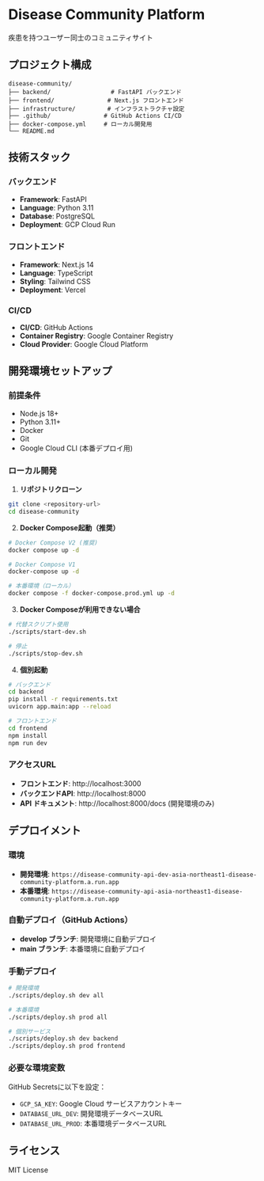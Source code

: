 # Disease Community Platform

疾患を持つユーザー同士のコミュニティサイト

## プロジェクト構成

```
disease-community/
├── backend/                 # FastAPI バックエンド
├── frontend/               # Next.js フロントエンド
├── infrastructure/         # インフラストラクチャ設定
├── .github/               # GitHub Actions CI/CD
├── docker-compose.yml     # ローカル開発用
└── README.md
```

## 技術スタック

### バックエンド
- **Framework**: FastAPI
- **Language**: Python 3.11
- **Database**: PostgreSQL
- **Deployment**: GCP Cloud Run

### フロントエンド
- **Framework**: Next.js 14
- **Language**: TypeScript
- **Styling**: Tailwind CSS
- **Deployment**: Vercel

### CI/CD
- **CI/CD**: GitHub Actions
- **Container Registry**: Google Container Registry
- **Cloud Provider**: Google Cloud Platform

## 開発環境セットアップ

### 前提条件
- Node.js 18+
- Python 3.11+
- Docker
- Git
- Google Cloud CLI (本番デプロイ用)

### ローカル開発

1. **リポジトリクローン**
```bash
git clone <repository-url>
cd disease-community
```

2. **Docker Compose起動（推奨）**
```bash
# Docker Compose V2 (推奨)
docker compose up -d

# Docker Compose V1
docker-compose up -d

# 本番環境（ローカル）
docker compose -f docker-compose.prod.yml up -d
```

3. **Docker Composeが利用できない場合**
```bash
# 代替スクリプト使用
./scripts/start-dev.sh

# 停止
./scripts/stop-dev.sh
```

4. **個別起動**
```bash
# バックエンド
cd backend
pip install -r requirements.txt
uvicorn app.main:app --reload

# フロントエンド
cd frontend
npm install
npm run dev
```

### アクセスURL
- **フロントエンド**: http://localhost:3000
- **バックエンドAPI**: http://localhost:8000
- **API ドキュメント**: http://localhost:8000/docs (開発環境のみ)

## デプロイメント

### 環境
- **開発環境**: `https://disease-community-api-dev-asia-northeast1-disease-community-platform.a.run.app`
- **本番環境**: `https://disease-community-api-asia-northeast1-disease-community-platform.a.run.app`

### 自動デプロイ（GitHub Actions）
- **develop ブランチ**: 開発環境に自動デプロイ
- **main ブランチ**: 本番環境に自動デプロイ

### 手動デプロイ
```bash
# 開発環境
./scripts/deploy.sh dev all

# 本番環境
./scripts/deploy.sh prod all

# 個別サービス
./scripts/deploy.sh dev backend
./scripts/deploy.sh prod frontend
```

### 必要な環境変数
GitHub Secretsに以下を設定：
- `GCP_SA_KEY`: Google Cloud サービスアカウントキー
- `DATABASE_URL_DEV`: 開発環境データベースURL
- `DATABASE_URL_PROD`: 本番環境データベースURL

## ライセンス

MIT License
